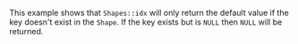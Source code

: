 This example shows that `Shapes::idx` will only return the default value if the key doesn't exist in the `Shape`. If the key exists but is `NULL` then `NULL` will be returned.
